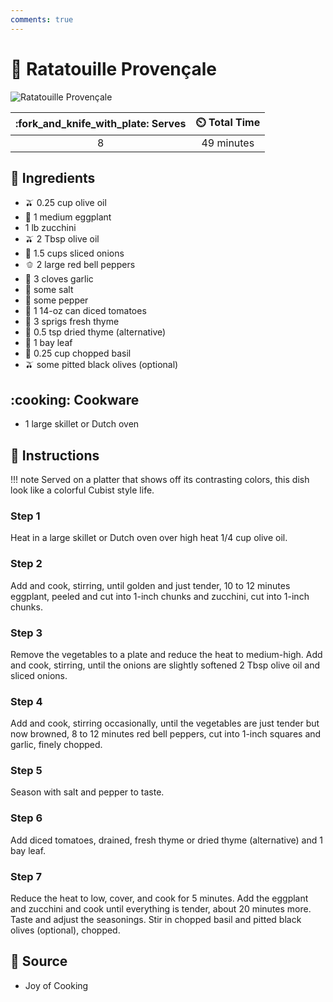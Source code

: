 ```yaml
---
comments: true
---
```

# :eggplant: Ratatouille Provençale

![Ratatouille Provençale](../assets/images/ratatouille-provençale.jpg)

| :fork_and_knife_with_plate: Serves | :timer_clock: Total Time |
|:----------------------------------:|:-----------------------: |
| 8 | 49 minutes |

## :salt: Ingredients

- :olive: 0.25 cup olive oil
- :eggplant: 1 medium eggplant
- 1 lb zucchini
- :olive: 2 Tbsp olive oil
- :onion: 1.5 cups sliced onions
- :bell_pepper: 2 large red bell peppers
- :garlic: 3 cloves garlic
- :salt: some salt
- :salt: some pepper
- :tomato: 1 14-oz can diced tomatoes
- :herb: 3 sprigs fresh thyme
- :herb: 0.5 tsp dried thyme (alternative)
- :fallen_leaf: 1 bay leaf
- :herb: 0.25 cup chopped basil
- :olive: some pitted black olives (optional)

## :cooking: Cookware

- 1 large skillet or Dutch oven

## :pencil: Instructions

!!! note
    Served on a platter that shows off its contrasting colors, this dish look like a colorful Cubist style life.

### Step 1

Heat in a large skillet or Dutch oven over high heat 1/4 cup olive oil.

### Step 2

Add and cook, stirring, until golden and just tender, 10 to 12 minutes eggplant, peeled and cut into 1-inch chunks and
zucchini, cut into 1-inch chunks.

### Step 3

Remove the vegetables to a plate and reduce the heat to medium-high. Add and cook, stirring, until the onions are
slightly softened 2 Tbsp olive oil and sliced onions.

### Step 4

Add and cook, stirring occasionally, until the vegetables are just tender but now browned, 8 to 12 minutes red bell
peppers, cut into 1-inch squares and garlic, finely chopped.

### Step 5

Season with salt and pepper to taste.

### Step 6

Add diced tomatoes, drained, fresh thyme or dried thyme (alternative) and 1 bay leaf.

### Step 7

Reduce the heat to low, cover, and cook for 5 minutes. Add the eggplant and zucchini and cook until everything is
tender, about 20 minutes more. Taste and adjust the seasonings. Stir in chopped basil and pitted black olives
(optional), chopped.

## :link: Source

- Joy of Cooking
